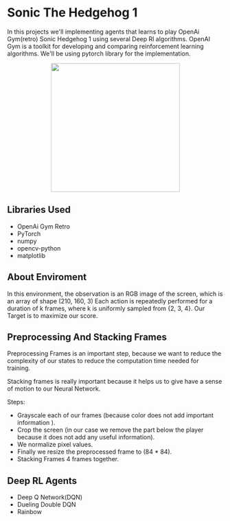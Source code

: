 # Sonic The Hedgehog 1

In this projects we'll implementing agents that learns to play OpenAi Gym(retro) Sonic Hedgehog 1 using several Deep Rl algorithms. OpenAI Gym is a toolkit for developing and comparing reinforcement learning algorithms. We'll be using pytorch library for the implementation.

<p align="center"><img src="./images/main.gif" height="300px"></p>

## Libraries Used

- OpenAi Gym Retro
- PyTorch
- numpy
- opencv-python
- matplotlib

## About Enviroment

In this environment, the observation is an RGB image of the screen, which is an array of shape (210, 160, 3) Each action is repeatedly performed for a duration of k frames, where k is uniformly sampled from {2, 3, 4}. Our Target is to maximize our score.

## Preprocessing And Stacking Frames

Preprocessing Frames is an important step, because we want to reduce the complexity of our states to reduce the computation time needed for training.

Stacking frames is really important because it helps us to give have a sense of motion to our Neural Network.

Steps:

- Grayscale each of our frames (because color does not add important information ).
- Crop the screen (in our case we remove the part below the player because it does not add any useful information).
- We normalize pixel values.
- Finally we resize the preprocessed frame to (84 * 84).
- Stacking Frames 4 frames together.

## Deep RL Agents

- Deep Q Network(DQN)
- Dueling Double DQN 
- Rainbow